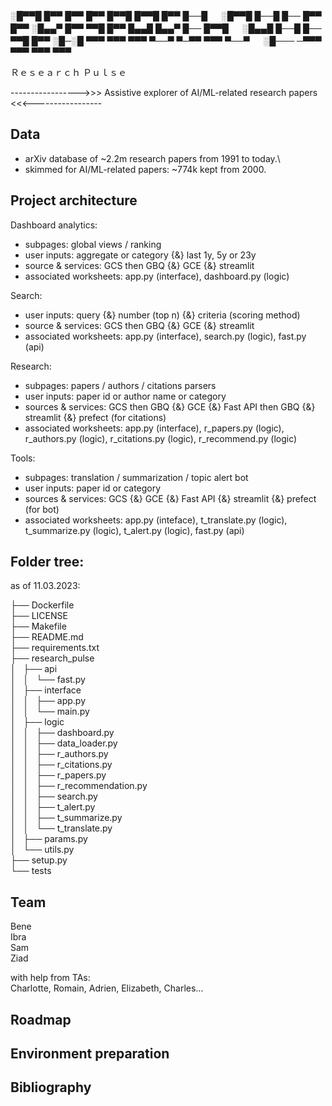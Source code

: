 
░█▀▀█ █▀▀ █▀▀ █▀▀ █▀▀█ █▀▀█ █▀▀ █──█ 　 ░█▀▀█ █──█ █── █▀▀ █▀▀
░█▄▄▀ █▀▀ ▀▀█ █▀▀ █▄▄█ █▄▄▀ █── █▀▀█ 　 ░█▄▄█ █──█ █── ▀▀█ █▀▀
░█─░█ ▀▀▀ ▀▀▀ ▀▀▀ ▀──▀ ▀─▀▀ ▀▀▀ ▀──▀ 　 ░█─── ─▀▀▀ ▀▀▀ ▀▀▀ ▀▀▀

Ｒｅｓｅａｒｃｈ Ｐｕｌｓｅ

----------------->>> Assistive explorer of AI/ML-related research papers <<<-----------------

## Data
- arXiv database of ~2.2m research papers from 1991 to today.\
- skimmed for AI/ML-related papers: ~774k kept from 2000.



## Project architecture
Dashboard analytics:
- subpages: global views / ranking
- user inputs: aggregate or category {&} last 1y, 5y or 23y
- source & services: GCS then GBQ {&} GCE {&} streamlit
- associated worksheets: app.py (interface), dashboard.py (logic)

Search:
- user inputs: query {&} number (top n) {&} criteria (scoring method)
- source & services: GCS then GBQ {&} GCE {&} streamlit
- associated worksheets: app.py (interface), search.py (logic), fast.py (api)

Research:
- subpages: papers / authors / citations parsers
- user inputs: paper id or author name or category
- sources & services: GCS then GBQ {&} GCE {&} Fast API then GBQ {&} streamlit {&} prefect (for citations)
- associated worksheets: app.py (interface), r_papers.py (logic), r_authors.py (logic), r_citations.py (logic), r_recommend.py (logic)

Tools:
- subpages: translation / summarization / topic alert bot
- user inputs: paper id or category
- sources & services: GCS {&} GCE {&} Fast API {&} streamlit {&} prefect (for bot)
- associated worksheets: app.py (inteface), t_translate.py (logic), t_summarize.py (logic), t_alert.py (logic), fast.py (api)

## Folder tree:
 as of 11.03.2023:

├── Dockerfile\
├── LICENSE\
├── Makefile\
├── README.md\
├── requirements.txt\
├── research_pulse\
│   ├── api\
│   │   └── fast.py\
│   ├── interface\
│   │   ├── app.py\
│   │   └── main.py\
│   ├── logic\
│   │   ├── dashboard.py\
│   │   ├── data_loader.py\
│   │   ├── r_authors.py\
│   │   ├── r_citations.py\
│   │   ├── r_papers.py\
│   │   ├── r_recommendation.py\
│   │   ├── search.py\
│   │   ├── t_alert.py\
│   │   ├── t_summarize.py\
│   │   └── t_translate.py\
│   ├── params.py\
│   └── utils.py\
├── setup.py\
└── tests

## Team
Bene\
Ibra\
Sam\
Ziad

with help from TAs: \
Charlotte, Romain, Adrien, Elizabeth, Charles...

## Roadmap

## Environment preparation

## Bibliography
